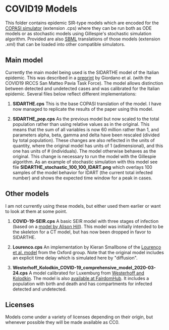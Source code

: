 # COVID19 Models
This folder contains epidemic SIR-type models which are encoded for the [COPASI simulator](http://copasi.org) (extension .cps) where they can be run both as ODE models or as stochastic models using Gillespie's stochastic simulation algorithm. Provided are also [SBML](http://sbml.org) translations of those models (extension .xml) that can be loaded into other compatible simulators.

## Main model

Currently the main model being used is the SIDARTHE model of the Italian epidemic. This was described in a [preprint](https://arxiv.org/abs/2003.09861) by Giordano et al. (with the COVID19 IRCCS San Matteo Pavia Task Force). The model allows distinction between detected and undetected cases and was calibrated for the Italian epidemic. Several files below reflect different implementations:

1. **SIDARTHE.cps** This is the base COPASI translation of the model.  I have now managed to replicate the results of the paper using this model.

2. **SIDARTHE\_pop.cps** As the previous model but now scaled to the total population rather than using relative values as in the original. This means that the sum of all variables is now 60 million rather than 1, and parameters alpha, beta, gamma and delta have been rescaled (divided by total population). These changes are also reflected in the units of quantity, where the original model has units of 1 (adimensional), and this one has units of # (individuals). The model otherwise behaves as the original. This change is necessary to run the model with the Gillespie algorithm. As an example of stochastic simulation with this model see file **SIDARTHE_stochastic_100_100_IDART.png** which overlays 100 samples of the model behavior for IDART (the current total infected number) and shows the expected time window for a peak in cases.

## Other models

I am not currently using these models, but either used them earlier or want to look at them at some point.

1. **COVID-19-SEIR.cps** A basic SEIR model with three stages of infection (based on a [model by Alison Hill](https://alhill.shinyapps.io/COVID19seir/)). This model was initially intended to be the skeleton for a CT model, but has now been dropped in favor to SIDARTHE.

2. **Lourenco.cps** An implementation by Kieran Smallbone of the  [Lourenço​ et al. model](https://www.medrxiv.org/content/10.1101/2020.03.24.20042291v1) from the Oxford group. Note that the original model includes an explicit time delay which is simulated here by "diffusion".

3. **Westerhoff_Kolodkin_COVID-19_comprehensive_model_2020-03-24.cps** A model calibrated for Luxemburg from [Westerhoff and Kolodkin](https://www.medrxiv.org/content/10.1101/2020.03.29.20045039v1). The model is also [available at FairdomHub](https://fairdomhub.org/models/693?version=1). It includes a population with birth and death and has compartments for infected detected and undetected.

## Licenses
Models come under a variety of licenses depending on their origin, but whenever possible they will be made available as CC0.
